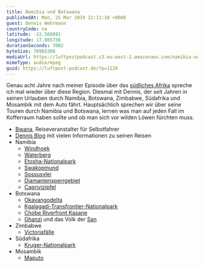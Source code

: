 ```yaml
---
title: Namibia und Botswana
publishedAt: Mon, 25 Mar 2019 22:11:10 +0000
guest: Dennis Wehrmann
countryCode: na
latitude: -22.560881
longitude: 17.065756
durationSeconds: 7082
byteSize: 70965308
mediaUrl: https://luftpostpodcast.s3.eu-west-1.amazonaws.com/namibia-und-botswana.mp3
mimeType: audio/mpeg
guid: https://luftpost-podcast.de/?p=1129
---
```


Genau acht Jahre nach meiner Episode über das [südliches Afrika](/suedliches-afrika/) spreche ich mal wieder über diese Region. Diesmal mit Dennis, der seit Jahren in seinen Urlauben durch Namibia, Botswana, Zimbabwe, Südafrika und Mosambik mit dem Auto fährt. Hauptsächlich sprechen wir über seine Touren durch Namibia und Botswana, lernen was man auf jeden Fall im Kofferraum haben sollte und ob man sich vor wilden Löwen fürchten muss.

* [Bwana](https://www.bwana.de/), Reiseveranstalter für Selbstfahrer
* [Dennis Blog](http://www.awesomewild.de/) mit vielen Informationen zu seinen Reisen
* Namibia  
   * [Windhoek](https://de.wikipedia.org/wiki/Windhoek)  
   * [Waterberg](https://de.wikipedia.org/wiki/Waterberg)  
   * [Etosha-Nationalpark](https://de.wikipedia.org/wiki/Etosha-Nationalpark)  
   * [Swakopmund](https://de.wikipedia.org/wiki/Swakopmund)  
   * [Sossusvlei](https://de.wikipedia.org/wiki/Sossusvlei)  
   * [Diamantensperrgebiet](https://de.wikipedia.org/wiki/Tsau-%C7%81Khaeb-%28Sperrgebiet%29-Nationalpark%29)  
   * [Caprivizipfel](https://de.wikipedia.org/wiki/Caprivizipfel)
* Botswana  
   * [Okavangodelta](https://de.wikipedia.org/wiki/Okavangodelta)  
   * [Kgalagadi-Transfrontier-Nationalpark](https://de.wikipedia.org/wiki/Kgalagadi-Transfrontier-Nationalpark)  
   * [Chobe Riverfront Kasane](https://www.bwana.de/botswana/botswana-info/chobe-nationalpark/chobe-riverfront.html)  
   * [Ghanzi](https://de.wikipedia.org/wiki/Ghanzi) und das Volk der [San](https://de.wikipedia.org/wiki/San%5F%28Volk%29)
* Zimbabwe  
   * [Victoriafälle](https://de.wikipedia.org/wiki/Victoriaf%C3%A4lle)
* Südafrika  
   * [Kruger-Nationalpark](https://de.wikipedia.org/wiki/Kruger-Nationalpark)
* Mosambik  
   * [Maputo](https://de.wikipedia.org/wiki/Maputo)
